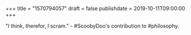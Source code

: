 +++
title = "1570794057"
draft = false
publishdate = 2019-10-11T09:00:00
+++

"I think, therefor, I scram." - #ScoobyDoo's contribution to #philosophy.
